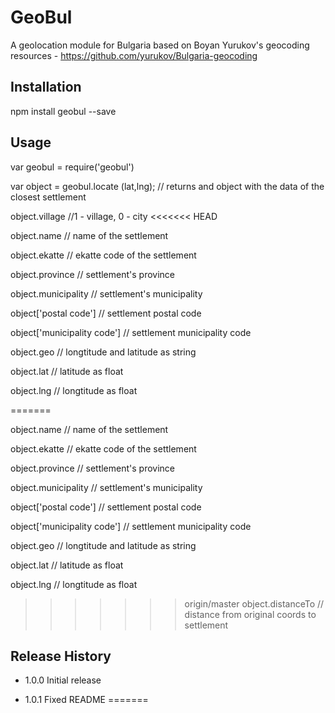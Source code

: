 GeoBul
=========

A geolocation module for Bulgaria based on Boyan Yurukov's geocoding resources - https://github.com/yurukov/Bulgaria-geocoding


## Installation

  npm install geobul --save

## Usage

  var geobul = require('geobul')

  var object = geobul.locate (lat,lng);  // returns and object with the data of the closest settlement	
  
  object.village  	   //1 - village, 0 - city
<<<<<<< HEAD

  object.name 		  // name of the settlement

  object.ekatte  	 // ekatte code of the settlement

  object.province 	// settlement's province

  object.municipality  // settlement's municipality

  object['postal code']  	  // settlement postal code

  object['municipality code'] 	 // settlement municipality code

  object.geo   		// longtitude and latitude as string

  object.lat   		// latitude as float

  object.lng   		// longtitude as float

=======
  
  object.name 		  // name of the settlement
  
  object.ekatte  	 // ekatte code of the settlement
  
  object.province 	// settlement's province
  
  object.municipality  // settlement's municipality
  
  object['postal code']  	  // settlement postal code
  
  object['municipality code'] 	 // settlement municipality code
  
  object.geo   		// longtitude and latitude as string
  
  object.lat   		// latitude as float
  
  object.lng   		// longtitude as float
  
>>>>>>> origin/master
  object.distanceTo     // distance from original coords to settlement
  




## Release History

* 1.0.0 Initial release


* 1.0.1 Fixed README
=======

